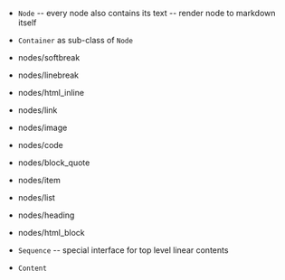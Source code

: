 - `Node` -- every node also contains its text -- render node to markdown itself

- `Container` as sub-class of `Node`

- nodes/softbreak
- nodes/linebreak

- nodes/html_inline
- nodes/link
- nodes/image
- nodes/code

- nodes/block_quote
- nodes/item
- nodes/list
- nodes/heading
- nodes/html_block

- `Sequence` -- special interface for top level linear contents

- `Content`
